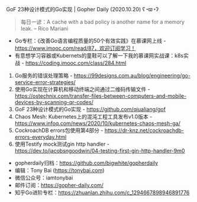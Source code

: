 GoF 23种设计模式的Go实现 | Gopher Daily (2020.10.20) ʕ◔ϖ◔ʔ

>每日一谚：A cache with a bad policy is another name for a memory leak. – Rico Mariani

* Go专栏：《改善Go语言编程质量的50个有效实践》在慕课网上线 - https://www.imooc.com/read/87，欢迎订阅学习！ 
* 有意想学习容器或Kubernets的童鞋可以了解一下我的慕课网实战课：k8s实战 - https://coding.imooc.com/class/284.html

1. Go服务的错误处理策略 -  https://99designs.com.au/blog/engineering/go-service-error-strategies/
2. 使用Go实现在计算机和移动终端之间通过二维码传输文件 - https://ostechnix.com/transfer-files-between-computers-and-mobile-devices-by-scanning-qr-codes/
3. GoF 23种设计模式的Go实现 - https://github.com/qiualiang/gof
4. Chaos Mesh: Kubernetes上的混沌工程工具发布v1.0版本 - https://www.infoq.com/news/2020/10/kubernetes-chaos-mesh-ga/
5. CockroachDB errors包使用第4部分 - https://dr-knz.net/cockroachdb-errors-everyday.html
6. 使用Testify mock测试gin http handler - https://dev.to/jacobsngoodwin/04-testing-first-gin-http-handler-9m0

* gopherdaily归档：https://github.com/bigwhite/gopherdaily
* 编辑：Tony Bai (https://tonybai.com)
* 微信公众号：iamtonybai
* 邮件订阅：https://gopher-daily.com/
* 知乎Go进阶专栏：https://zhuanlan.zhihu.com/c_1294667898946891776


